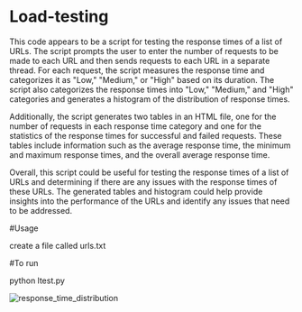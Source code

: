# Load-testing
This code appears to be a script for testing the response times of a list of URLs. The script prompts the user to enter the number of requests to be made to each URL and then sends requests to each URL in a separate thread. For each request, the script measures the response time and categorizes it as "Low," "Medium," or "High" based on its duration. The script also categorizes the response times into "Low," "Medium," and "High" categories and generates a histogram of the distribution of response times.

Additionally, the script generates two tables in an HTML file, one for the number of requests in each response time category and one for the statistics of the response times for successful and failed requests. These tables include information such as the average response time, the minimum and maximum response times, and the overall average response time.

Overall, this script could be useful for testing the response times of a list of URLs and determining if there are any issues with the response times of these URLs. The generated tables and histogram could help provide insights into the performance of the URLs and identify any issues that need to be addressed.


#Usage 

create a file called urls.txt

#To run

python ltest.py

![response_time_distribution](https://user-images.githubusercontent.com/59091676/222424706-cf57bb7a-3f63-4b9f-803f-5e3ea7220de2.png)
